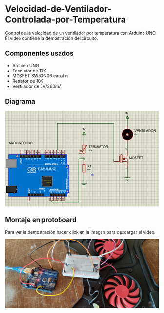 # Velocidad-de-Ventilador-Controlada-por-Temperatura
Control de la velocidad de un ventilador por temperatura con Arduino UNO.
El video contiene la demostración del circuito.

## Componentes usados
- Arduino UNO
- Termistor de 10K
- MOSFET SW50N06 canal n
- Resistor de 10K
- Ventilador de 5V/360mA

## Diagrama
![alt text](./Imagenes/Diagrama.PNG)

## Montaje en protoboard
Para ver la demostración hacer click en la imagen para descargar el video.

[![Watch the video](https://raw.githubusercontent.com/Giancarlo0811/Velocidad-de-Ventilador-Controlada-por-Temperatura/main/Imagenes/Montaje.jpg)](https://raw.githubusercontent.com/Giancarlo0811/Velocidad-de-Ventilador-Controlada-por-Temperatura/main/Demostracion.mp4)
